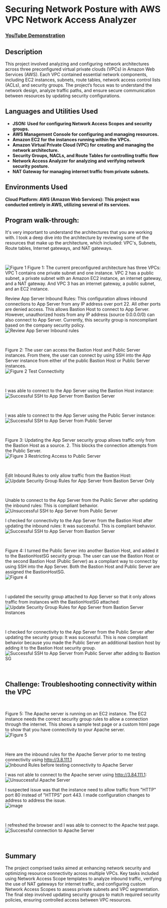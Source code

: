 # Securing Network Posture with AWS VPC Network Access Analyzer

 ### [YouTube Demonstration](https://youtu.be/7eJexJVCqJo)

<h2>Description</h2>
This project involved analyzing and configuring network architectures across three preconfigured virtual private clouds (VPCs) in Amazon Web Services (AWS). Each VPC contained essential network components, including EC2 instances, subnets, route tables, network access control lists (ACLs), and security groups. The project’s focus was to understand the network design, analyze traffic paths, and ensure secure communication between resources by updating security configurations.<br />

<h2>Languages and Utilities Used</h2>

- <b> JSON: Used for configuring Network Access Scopes and security groups.</b>
- <b> AWS Management Console for configuring and managing resources.</b>
- <b> Amazon EC2 for the instances running within the VPCs.</b>
- <b> Amazon Virtual Private Cloud (VPC) for creating and managing the network architecture.</b> 
- <b> Security Groups, NACLs, and Route Tables for controlling traffic flow</b>
- <b> Network Access Analyzer for analyzing and verifying network security posture.</b> 
- <b> NAT Gateway for managing internet traffic from private subnets.</b>

<h2>Environments Used </h2>

 <b>Cloud Platform:
AWS (Amazon Web Services): This project was conducted entirely in AWS, utilizing several of its services.
</b> 
<h2>Program walk-through:</h2>

<p align="center">

It's very important to understand the architectures that you are working with. I took a deep dive into the architecture by reviewing some of the resources that make up the architecture, which included: VPC's, Subnets, Route tables, Internet gateways, and NAT gateways.

 <br/>
 
 ![Figure 1](https://github.com/user-attachments/assets/000087ad-92cf-4e56-8ab3-0beb75c5f3af)
Figure 1: The current preconfigured architecture has three VPCs: VPC 1 contains one private subnet and one instance. VPC 2 has a public subnet, a private subnet with an Amazon EC2 instance, an internet gateway, and a NAT gateway. And VPC 3 has an internet gateway, a public subnet, and an EC2 instance.
<br />



Review App Server Inbound Rules: This configuration allows inbound connections to App Server from any IP address over port 22. All other ports are denied access. This allows Bastion Host to connect to App Server. However, unauthorized hosts from any IP address (source 0.0.0.0/0) can also connect to App Server. Currently, this security group is noncompliant based on the company security policy.
 <br/>
![Review App Server Inbound rules](https://github.com/user-attachments/assets/4a9c9c4f-6128-4202-97db-4c38b0a405cb)



<br />

Figure 2: The user can access the Bastion Host and Public Server instances. From there, the user can connect by using SSH into the App Server instance from either of the public Bastion Host or Public Server instances.
 <br/>
![Figure 2 Test Connectivity](https://github.com/user-attachments/assets/d9b619a7-95f6-46fc-8376-19de3b0b639a)

<br />

I was able to connect to the App Server using the Bastion Host instance:
 <br/>
![Successful SSH to App Server from Bastion Server](https://github.com/user-attachments/assets/f3de6f20-45bb-42d4-812e-0c202bd42345)


<br />

I was able to connect to the App Server using the Public Server instance:
 <br/>
![Successful SSH to App Server from Public Server](https://github.com/user-attachments/assets/770bfe89-e564-4b5d-8cfb-4b856cc46d66)


<br />

Figure 3: Updating the App Server security group allows traffic only from the Bastion Host as a source. 2. This blocks the connection attempts from the Public Server.
 <br/>
![Figure 3 Restricting Access to Public Server](https://github.com/user-attachments/assets/78575ae0-76d1-4e1d-8efd-bb0ee35e37fd)


<br />

Edit Inbound Rules to only allow traffic from the Bastion Host:
 <br/>
![Update Security Group Rules for App Server from Bastion Server Only](https://github.com/user-attachments/assets/37193e94-fab7-4bd0-809b-0ca12beff73f)

<br />

Unable to connect to the App Server from the Public Server after updating the inbound rules: This is compliant behavior.
 <br/>
![Unsuccessful SSH to App Server from Public Server](https://github.com/user-attachments/assets/6c8c230b-32db-4805-9b34-62d08708b8d1)


I checked for connectivity to the App Server from the Bastion Host after updating the inbound rules: It was successful. This is compliant behavior.
 <br/>
![Successful SSH to App Server from Bastion Server](https://github.com/user-attachments/assets/c42c1a6b-0401-4661-ab9d-cc2997386aa2)

<br />

Figure 4: I turned the Public Server into another Bastion Host, and added it to the BastionHostSG security group. The user can use the Bastion Host or the second Bastion Host (Public Server) as a compliant way to connect by using SSH into the App Server. Both the Bastion Host and Public Server are assigned the BastionHostSG.
 <br/>
![Figure 4](https://github.com/user-attachments/assets/d1805b90-76e2-4429-a8ca-cd1ba4590422)


<br />

I updated the security group attached to App Server so that it only allows traffic from instances with the BastionHostSG attached:
 <br/>
![Update Security Group Rules for App Server from Bastion Server Instances](https://github.com/user-attachments/assets/3625377c-82ec-4291-a1f4-049606b191ed)


<br />

I checked for connectivity to the App Server from the Public Server after updating the security group: It was successful. This is now compliant behavior because you made the Public Server an additional bastion host by adding it to the Bastion Host security group.
 <br/>
![Successful SSH to App Server from Public Server after adding to Bastion SG](https://github.com/user-attachments/assets/823855de-93fc-403d-8226-288db782e42d)


<br />
<h2>Challenge: Troubleshooting connectivity within the VPC</h2>
<br />

Figure 5: The Apache server is running on an EC2 instance. The EC2 instance needs the correct security group rules to allow a connection through the internet. This shows a sample test page or a custom html page to show that you have connectivity to your Apache server.
 <br/>
![Figure 5](https://github.com/user-attachments/assets/d0ad2e3d-c2be-449d-8e2b-d74d064379e3)


<br />

Here are the inbound rules for the Apache Server prior to me testing connectivity using http://3.8.111.1
 <br/>
![Inbound Rules before testing connectivity  to Apache Server](https://github.com/user-attachments/assets/5fabef28-8431-4afa-8e98-f2fe1897b570)
<br />

I was not able to connect to the Apache server using http://3.84.111.1:
 <br/>
![Unsuccessful Apache Server](https://github.com/user-attachments/assets/8504963f-0c90-4e43-a2a1-cb9b5088e04d)
<br />

I suspected issue was that the instance need to allow traffic from "HTTP" port 80 instead of "HTTPS" port 443. I made configuration changes to address to address the issue.
 <br/>
![image](https://github.com/user-attachments/assets/ad991e31-c5c8-481f-846e-6b2eb9198d82)

<br />

I refreshed the browser and I was able to connect to the Apache test page.
 <br/>
![Successful connection to Apache Server](https://github.com/user-attachments/assets/f5e74d12-4a1e-4ab9-a1ec-8e9cb2585717)

<br />

<h2>Summary</h2>
The project comprised tasks aimed at enhancing network security and optimizing resource connectivity across multiple VPCs. Key tasks included using Network Access Scope templates to analyze inbound traffic, verifying the use of NAT gateways for internet traffic, and configuring custom Network Access Scopes to assess private subnets and VPC segmentation. The final step involved updating security groups to match required security policies, ensuring controlled access between VPC resources.
<br />



